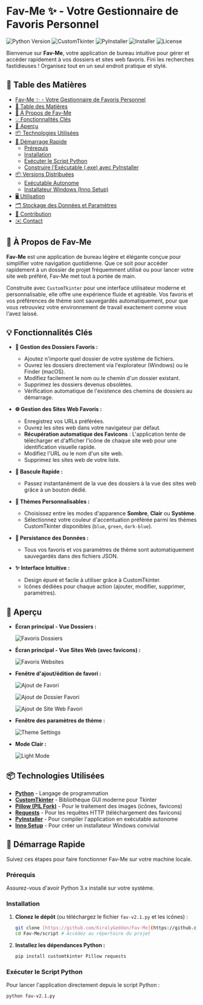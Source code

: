 # Fav-Me ✨ - Votre Gestionnaire de Favoris Personnel

![Python Version](https://img.shields.io/badge/Python-3.x-blue.svg)
![CustomTkinter](https://img.shields.io/badge/GUI-CustomTkinter-green.svg)
![PyInstaller](https://img.shields.io/badge/Packaging-PyInstaller-orange.svg)
![Installer](https://img.shields.io/badge/Installer-InnoSetup-lightgrey.svg)
![License](https://img.shields.io/badge/License-No%20License-red.svg)

Bienvenue sur **Fav-Me**, votre application de bureau intuitive pour gérer et accéder rapidement à vos dossiers et sites web favoris. Fini les recherches fastidieuses ! Organisez tout en un seul endroit pratique et stylé.

## 🚀 Table des Matières

-   [Fav-Me ✨ - Votre Gestionnaire de Favoris Personnel](#fav-me---votre-gestionnaire-de-favoris-personnel)
-   [🚀 Table des Matières](#-table-des-matières)
-   [🌟 À Propos de Fav-Me](#-à-propos-de-fav-me)
-   [💡 Fonctionnalités Clés](#-fonctionnalités-clés)
-   [📸 Aperçu](#-aperçu)
-   [📦 Technologies Utilisées](#-technologies-utilisées)
-   [🚀 Démarrage Rapide](#-démarrage-rapide)
    -   [Prérequis](#prérequis)
    -   [Installation](#installation)
    -   [Exécuter le Script Python](#exécuter-le-script-python)
    -   [Construire l'Exécutable (.exe) avec PyInstaller](#construire-lexécutable-exe-avec-pyinstaller)
-   [📦 Versions Distribuées](#-versions-distribuées)
    -   [Exécutable Autonome](#exécutable-autonome)
    -   [Installateur Windows (Inno Setup)](#installateur-windows-inno-setup)
-   [🖥️ Utilisation](#️-utilisation)
-   [🗂️ Stockage des Données et Paramètres](#️-stockage-des-données-et-paramètres)
-   [🤝 Contribution](#-contribution)
-   [✉️ Contact](#️-contact)


## 🌟 À Propos de Fav-Me

**Fav-Me** est une application de bureau légère et élégante conçue pour simplifier votre navigation quotidienne. Que ce soit pour accéder rapidement à un dossier de projet fréquemment utilisé ou pour lancer votre site web préféré, Fav-Me met tout à portée de main.

Construite avec `CustomTkinter` pour une interface utilisateur moderne et personnalisable, elle offre une expérience fluide et agréable. Vos favoris et vos préférences de thème sont sauvegardés automatiquement, pour que vous retrouviez votre environnement de travail exactement comme vous l'avez laissé.

## 💡 Fonctionnalités Clés

* **📁 Gestion des Dossiers Favoris :**
    * Ajoutez n'importe quel dossier de votre système de fichiers.
    * Ouvrez les dossiers directement via l'explorateur (Windows) ou le Finder (macOS).
    * Modifiez facilement le nom ou le chemin d'un dossier existant.
    * Supprimez les dossiers devenus obsolètes.
    * Vérification automatique de l'existence des chemins de dossiers au démarrage.

* **🌐 Gestion des Sites Web Favoris :**
    * Enregistrez vos URLs préférées.
    * Ouvrez les sites web dans votre navigateur par défaut.
    * **Récupération automatique des Favicons** : L'application tente de télécharger et d'afficher l'icône de chaque site web pour une identification visuelle rapide.
    * Modifiez l'URL ou le nom d'un site web.
    * Supprimez les sites web de votre liste.

* **🔄 Bascule Rapide :**
    * Passez instantanément de la vue des dossiers à la vue des sites web grâce à un bouton dédié.

* **🎨 Thèmes Personnalisables :**
    * Choisissez entre les modes d'apparence **Sombre**, **Clair** ou **Système**.
    * Sélectionnez votre couleur d'accentuation préférée parmi les thèmes CustomTkinter disponibles (`blue`, `green`, `dark-blue`).

* **💾 Persistance des Données :**
    * Tous vos favoris et vos paramètres de thème sont automatiquement sauvegardés dans des fichiers JSON.

* **✨ Interface Intuitive :**
    * Design épuré et facile à utiliser grâce à CustomTkinter.
    * Icônes dédiées pour chaque action (ajouter, modifier, supprimer, paramètres).

## 📸 Aperçu

* **Écran principal - Vue Dossiers :**
  
    ![Favoris Dossiers](https://github.com/KiralyGeddon/Fav-Me/blob/main/images/1.png)
   
* **Écran principal - Vue Sites Web (avec favicons) :**
  
    ![Favoris Websites](https://github.com/KiralyGeddon/Fav-Me/blob/main/images/2.png)
   
* **Fenêtre d'ajout/édition de favori :**
  
    ![Ajout de Favori](https://github.com/KiralyGeddon/Fav-Me/blob/main/images/3.png)
   
    ![Ajout de Dossier Favori](https://github.com/KiralyGeddon/Fav-Me/blob/main/images/4.png)

    ![Ajout de Site Web Favori](https://github.com/KiralyGeddon/Fav-Me/blob/main/images/5.png)

* **Fenêtre des paramètres de thème :**
  
    ![Theme Settings](https://github.com/KiralyGeddon/Fav-Me/blob/main/images/6.png)
    
* **Mode Clair :**
  
    ![Light Mode](https://github.com/KiralyGeddon/Fav-Me/blob/main/images/7.png)


## 📦 Technologies Utilisées

* **[Python](https://www.python.org/)** - Langage de programmation
* **[CustomTkinter](https://customtkinter.tomsons.de/)** - Bibliothèque GUI moderne pour Tkinter
* **[Pillow (PIL Fork)](https://python-pillow.org/)** - Pour le traitement des images (icônes, favicons)
* **[Requests](https://requests.readthedocs.io/en/latest/)** - Pour les requêtes HTTP (téléchargement des favicons)
* **[PyInstaller](https://pyinstaller.org/en/stable/)** - Pour compiler l'application en exécutable autonome
* **[Inno Setup](https://jrsoftware.org/isinfo.php)** - Pour créer un installateur Windows convivial

## 🚀 Démarrage Rapide

Suivez ces étapes pour faire fonctionner Fav-Me sur votre machine locale.

### Prérequis

Assurez-vous d'avoir Python 3.x installé sur votre système.

### Installation

1.  **Clonez le dépôt** (ou téléchargez le fichier `fav-v2.1.py` et les icônes) :
    ```bash
    git clone [https://github.com/KiralyGeddon/Fav-Me](https://github.com/KiralyGeddon/Fav-Me)
    cd Fav-Me/script # Accédez au répertoire du projet
    ```

2.  **Installez les dépendances Python :**
    ```bash
    pip install customtkinter Pillow requests
    ```

### Exécuter le Script Python

Pour lancer l'application directement depuis le script Python :

```bash
python fav-v2.1.py


